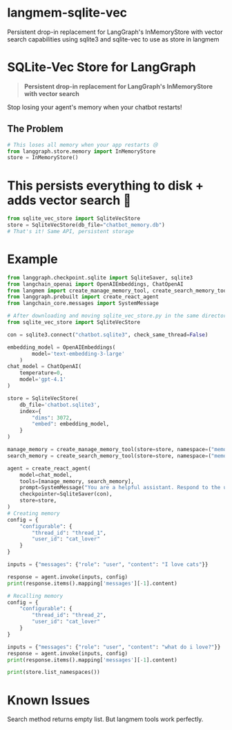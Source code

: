 # langmem-sqlite-vec
Persistent drop-in replacement for LangGraph's InMemoryStore with vector search capabilities using sqlite3 and sqlite-vec to use as store in langmem

# SQLite-Vec Store for LangGraph

> **Persistent drop-in replacement for LangGraph's InMemoryStore with vector search**

Stop losing your agent's memory when your chatbot restarts! 

## The Problem
```python
# This loses all memory when your app restarts 😢
from langgraph.store.memory import InMemoryStore
store = InMemoryStore()
```

# This persists everything to disk + adds vector search 🚀
```python
from sqlite_vec_store import SqliteVecStore
store = SqliteVecStore(db_file="chatbot_memory.db")
# That's it! Same API, persistent storage
```
# Example
```python
from langgraph.checkpoint.sqlite import SqliteSaver, sqlite3
from langchain_openai import OpenAIEmbeddings, ChatOpenAI
from langmem import create_manage_memory_tool, create_search_memory_tool
from langgraph.prebuilt import create_react_agent
from langchain_core.messages import SystemMessage

# After downloading and moving sqlite_vec_store.py in the same directory as your current script:
from sqlite_vec_store import SqliteVecStore

con = sqlite3.connect("chatbot.sqlite3", check_same_thread=False)

embedding_model = OpenAIEmbeddings(
        model='text-embedding-3-large'
    )
chat_model = ChatOpenAI(
    temperature=0,
    model='gpt-4.1'
)

store = SqliteVecStore(
    db_file='chatbot.sqlite3',
    index={
        "dims": 3072,
        "embed": embedding_model,
    }
)

manage_memory = create_manage_memory_tool(store=store, namespace=("memory","{user_id}"))
search_memory = create_search_memory_tool(store=store, namespace=("memory","{user_id}"))

agent = create_react_agent(
    model=chat_model,
    tools=[manage_memory, search_memory],
    prompt=SystemMessage("You are a helpful assistant. Respond to the user's last message based on the provided context and conversation history and memories. Store any interests and topics the user talks about."),
    checkpointer=SqliteSaver(con),
    store=store,
)
# Creating memory
config = {
    "configurable": {
        "thread_id": "thread_1",
        "user_id": "cat_lover"
    }
}

inputs = {"messages": {"role": "user", "content": "I love cats"}}

response = agent.invoke(inputs, config)
print(response.items().mapping['messages'][-1].content)

# Recalling memory
config = {
    "configurable": {
        "thread_id": "thread_2",
        "user_id": "cat_lover"
    }
}

inputs = {"messages": {"role": "user", "content": "what do i love?"}}
response = agent.invoke(inputs, config)
print(response.items().mapping['messages'][-1].content)

print(store.list_namespaces())
```

# Known Issues
Search method returns empty list. But langmem tools work perfectly.
